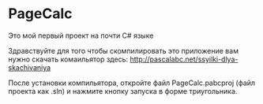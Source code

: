 # PageCalc
Это мой первый проект на почти C# языке

Здравствуйте для того чтобы скомпилировать это приложение вам нужно скачать комаильятор здесь: http://pascalabc.net/ssyilki-dlya-skachivaniya

После установки компильятора, откройте файл PageCalc.pabcproj (файл проекта как .sln) и нажмите кнопку запуска в форме триугольника.
